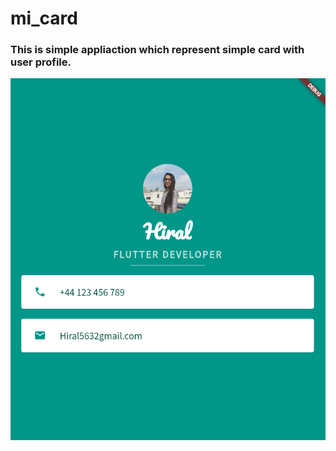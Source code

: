 # mi_card

### This is simple appliaction which represent simple card with user profile.

<img src="ss.png">
